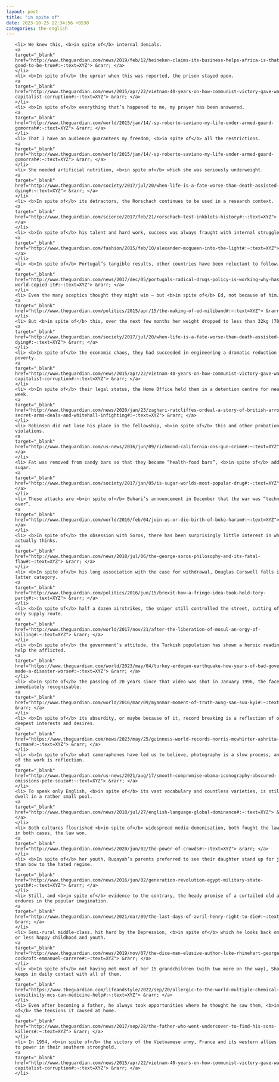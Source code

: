 ```yaml
---
layout: post
title: "in spite of"
date: 2023-10-25 12:34:56 +0530
categories: the-english
---
```

<style>
@media only screen and (min-width: 768px) {
    ol {
        width: 768px;
        margin: 0 auto;
    }
  }
ol li {
    font-size: 18px;
    line-height: 1.5;
    padding-bottom: 8px;
}
</style>
<ol>

    <li> We knew this, <b>in spite of</b> internal denials.
    <a 
    target="_blank" 
    href="http://www.theguardian.com/news/2019/feb/12/heineken-claims-its-business-helps-africa-is-that-too-good-to-be-true#:~:text=XYZ"> &rarr; </a>
    </li>
    <li> <b>In spite of</b> the uproar when this was reported, the prison stayed open.
    <a 
    target="_blank" 
    href="http://www.theguardian.com/news/2015/apr/22/vietnam-40-years-on-how-communist-victory-gave-way-to-capitalist-corruption#:~:text=XYZ"> &rarr; </a>
    </li>
    <li> <b>In spite of</b> everything that’s happened to me, my prayer has been answered.
    <a 
    target="_blank" 
    href="http://www.theguardian.com/world/2015/jan/14/-sp-roberto-saviano-my-life-under-armed-guard-gomorrah#:~:text=XYZ"> &rarr; </a>
    </li>
    <li> That I have an audience guarantees my freedom, <b>in spite of</b> all the restrictions.
    <a 
    target="_blank" 
    href="http://www.theguardian.com/world/2015/jan/14/-sp-roberto-saviano-my-life-under-armed-guard-gomorrah#:~:text=XYZ"> &rarr; </a>
    </li>
    <li> She needed artificial nutrition, <b>in spite of</b> which she was seriously underweight.
    <a 
    target="_blank" 
    href="http://www.theguardian.com/society/2017/jul/20/when-life-is-a-fate-worse-than-death-assisted-dying#:~:text=XYZ"> &rarr; </a>
    </li>
    <li> <b>In spite of</b> its detractors, the Rorschach continues to be used in a research context.
    <a 
    target="_blank" 
    href="http://www.theguardian.com/science/2017/feb/21/rorschach-test-inkblots-history#:~:text=XYZ"> &rarr; </a>
    </li>
    <li> <b>In spite of</b> his talent and hard work, success was always fraught with internal struggle.
    <a 
    target="_blank" 
    href="http://www.theguardian.com/fashion/2015/feb/10/alexander-mcqueen-into-the-light#:~:text=XYZ"> &rarr; </a>
    </li>
    <li> <b>In spite of</b> Portugal’s tangible results, other countries have been reluctant to follow.
    <a 
    target="_blank" 
    href="http://www.theguardian.com/news/2017/dec/05/portugals-radical-drugs-policy-is-working-why-hasnt-the-world-copied-it#:~:text=XYZ"> &rarr; </a>
    </li>
    <li> Even the many sceptics thought they might win – but <b>in spite of</b> Ed, not because of him.
    <a 
    target="_blank" 
    href="http://www.theguardian.com/politics/2015/apr/15/the-making-of-ed-miliband#:~:text=XYZ"> &rarr; </a>
    </li>
    <li> But <b>in spite of</b> this, over the next few months her weight dropped to less than 32kg (70lb).
    <a 
    target="_blank" 
    href="http://www.theguardian.com/society/2017/jul/20/when-life-is-a-fate-worse-than-death-assisted-dying#:~:text=XYZ"> &rarr; </a>
    </li>
    <li> <b>In spite of</b> the economic chaos, they had succeeded in engineering a dramatic reduction of poverty.
    <a 
    target="_blank" 
    href="http://www.theguardian.com/news/2015/apr/22/vietnam-40-years-on-how-communist-victory-gave-way-to-capitalist-corruption#:~:text=XYZ"> &rarr; </a>
    </li>
    <li> <b>In spite of</b> their legal status, the Home Office held them in a detention centre for nearly a week.
    <a 
    target="_blank" 
    href="http://www.theguardian.com/news/2020/jan/23/zaghari-ratcliffes-ordeal-a-story-of-british-arrogance-secret-arms-deals-and-whitehall-infighting#:~:text=XYZ"> &rarr; </a>
    </li>
    <li> Robinson did not lose his place in the fellowship, <b>in spite of</b> this and other probation violations.
    <a 
    target="_blank" 
    href="http://www.theguardian.com/us-news/2016/jun/09/richmond-california-ons-gun-crime#:~:text=XYZ"> &rarr; </a>
    </li>
    <li> Fat was removed from candy bars so that they became “health-food bars”, <b>in spite of</b> added sugar.
    <a 
    target="_blank" 
    href="http://www.theguardian.com/society/2017/jan/05/is-sugar-worlds-most-popular-drug#:~:text=XYZ"> &rarr; </a>
    </li>
    <li> These attacks are <b>in spite of</b> Buhari’s announcement in December that the war was “technically over”.
    <a 
    target="_blank" 
    href="http://www.theguardian.com/world/2016/feb/04/join-us-or-die-birth-of-boko-haram#:~:text=XYZ"> &rarr; </a>
    </li>
    <li> <b>In spite of</b> the obsession with Soros, there has been surprisingly little interest in what he actually thinks.
    <a 
    target="_blank" 
    href="http://www.theguardian.com/news/2018/jul/06/the-george-soros-philosophy-and-its-fatal-flaw#:~:text=XYZ"> &rarr; </a>
    </li>
    <li> <b>In spite of</b> his long association with the case for withdrawal, Douglas Carswell falls into the latter category.
    <a 
    target="_blank" 
    href="http://www.theguardian.com/politics/2016/jun/15/brexit-how-a-fringe-idea-took-hold-tory-party#:~:text=XYZ"> &rarr; </a>
    </li>
    <li> <b>In spite of</b> half a dozen airstrikes, the sniper still controlled the street, cutting off the only supply route.
    <a 
    target="_blank" 
    href="http://www.theguardian.com/world/2017/nov/21/after-the-liberation-of-mosul-an-orgy-of-killing#:~:text=XYZ"> &rarr; </a>
    </li>
    <li> <b>In spite of</b> the government’s attitude, the Turkish population has shown a heroic readiness to help the afflicted.
    <a 
    target="_blank" 
    href="https://www.theguardian.com/world/2023/may/04/turkey-erdogan-earthquake-how-years-of-bad-government-made-a-disaster-worse#:~:text=XYZ"> &rarr; </a>
    </li>
    <li> <b>In spite of</b> the passing of 20 years since that video was shot in January 1996, the face is immediately recognisable.
    <a 
    target="_blank" 
    href="http://www.theguardian.com/world/2016/mar/09/myanmar-moment-of-truth-aung-san-suu-kyi#:~:text=XYZ"> &rarr; </a>
    </li>
    <li> <b>In spite of</b> its absurdity, or maybe because of it, record breaking is a reflection of our deepest interests and desires.
    <a 
    target="_blank" 
    href="https://www.theguardian.com/news/2023/may/25/guinness-world-records-norris-mcwhirter-ashrita-furman#:~:text=XYZ"> &rarr; </a>
    </li>
    <li> <b>In spite of</b> what cameraphones have led us to believe, photography is a slow process, and most of the work is reflection.
    <a 
    target="_blank" 
    href="http://www.theguardian.com/us-news/2021/aug/17/smooth-compromise-obama-iconography-obscured-omissions-pete-souza#:~:text=XYZ"> &rarr; </a>
    </li>
    <li> To speak only English, <b>in spite of</b> its vast vocabulary and countless varieties, is still to dwell in a rather small pool.
    <a 
    target="_blank" 
    href="http://www.theguardian.com/news/2018/jul/27/english-language-global-dominance#:~:text=XYZ"> &rarr; </a>
    </li>
    <li> Both cultures flourished <b>in spite of</b> widespread media demonisation, both fought the law – and in both cases, the law won.
    <a 
    target="_blank" 
    href="http://www.theguardian.com/news/2020/jun/02/the-power-of-crowds#:~:text=XYZ"> &rarr; </a>
    </li>
    <li> <b>In spite of</b> her youth, Ruqayah’s parents preferred to see their daughter stand up for justice than bow to the hated regime.
    <a 
    target="_blank" 
    href="http://www.theguardian.com/news/2016/jun/02/generation-revolution-egypt-military-state-youth#:~:text=XYZ"> &rarr; </a>
    </li>
    <li> Still, and <b>in spite of</b> evidence to the contrary, the heady promise of a curtailed old age endures in the popular imagination.
    <a 
    target="_blank" 
    href="http://www.theguardian.com/news/2021/mar/09/the-last-days-of-avril-henry-right-to-die#:~:text=XYZ"> &rarr; </a>
    </li>
    <li> Semi-rural middle-class, hit hard by the Depression, <b>in spite of</b> which he looks back on a more or less happy childhood and youth.
    <a 
    target="_blank" 
    href="http://www.theguardian.com/news/2019/nov/07/the-dice-man-elusive-author-luke-rhinehart-george-cockroft-emmanuel-carrere#:~:text=XYZ"> &rarr; </a>
    </li>
    <li> <b>In spite of</b> not having met most of her 15 grandchildren (with two more on the way), Sharon keeps in daily contact with all of them.
    <a 
    target="_blank" 
    href="https://www.theguardian.com/lifeandstyle/2022/sep/20/allergic-to-the-world-multiple-chemical-sensitivity-mcs-can-medicine-help#:~:text=XYZ"> &rarr; </a>
    </li>
    <li> Even after becoming a father, he always took opportunities where he thought he saw them, <b>in spite of</b> the tensions it caused at home.
    <a 
    target="_blank" 
    href="http://www.theguardian.com/news/2017/sep/28/the-father-who-went-undercover-to-find-his-sons-killers#:~:text=XYZ"> &rarr; </a>
    </li>
    <li> In 1954, <b>in spite of</b> the victory of the Vietnamese army, France and its western allies hung on to power in their southern stronghold.
    <a 
    target="_blank" 
    href="http://www.theguardian.com/news/2015/apr/22/vietnam-40-years-on-how-communist-victory-gave-way-to-capitalist-corruption#:~:text=XYZ"> &rarr; </a>
    </li>